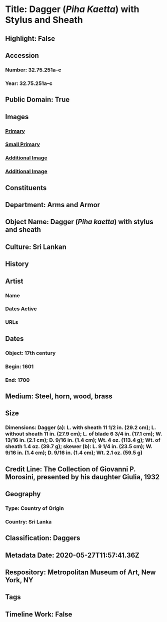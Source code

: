 # Title: Dagger (<i>Piha Kaetta</i>) with Stylus and Sheath
## Highlight: False
## Accession
### Number: 32.75.251a–c
### Year: 32.75.251a–c
## Public Domain: True
## Images
### [Primary](https://images.metmuseum.org/CRDImages/aa/original/32.75.251a-c_006june2014.jpg)
### [Small Primary](https://images.metmuseum.org/CRDImages/aa/web-large/32.75.251a-c_006june2014.jpg)
### [Additional Image](https://images.metmuseum.org/CRDImages/aa/original/32.75.251a-c_005june2014.jpg)
### [Additional Image](https://images.metmuseum.org/CRDImages/aa/original/32.75.251a-c_004june2014.jpg)
## Constituents
## Department: Arms and Armor
## Object Name: Dagger (<i>Piha kaetta</i>) with stylus and sheath
## Culture: Sri Lankan
## History
## Artist
### Name
### Dates Active
### URLs
## Dates
### Object: 17th century
### Begin: 1601
### End: 1700
## Medium: Steel, horn, wood, brass
## Size
### Dimensions: Dagger (a): L. with sheath 11 1/2 in. (29.2 cm); L. without sheath 11 in. (27.9 cm);  L. of blade 6 3/4 in. (17.1 cm); W. 13/16 in. (2.1 cm); D. 9/16 in. (1.4 cm); Wt. 4 oz. (113.4 g); Wt. of sheath 1.4 oz. (39.7 g); skewer (b): L. 9 1/4 in. (23.5 cm); W. 9/16 in. (1.4 cm); D. 9/16 in. (1.4 cm); Wt. 2.1 oz. (59.5 g)
## Credit Line: The Collection of Giovanni P. Morosini, presented by his daughter Giulia, 1932
## Geography
### Type: Country of Origin
### Country: Sri Lanka
## Classification: Daggers
## Metadata Date: 2020-05-27T11:57:41.36Z
## Respository: Metropolitan Museum of Art, New York, NY
## Tags
## Timeline Work: False